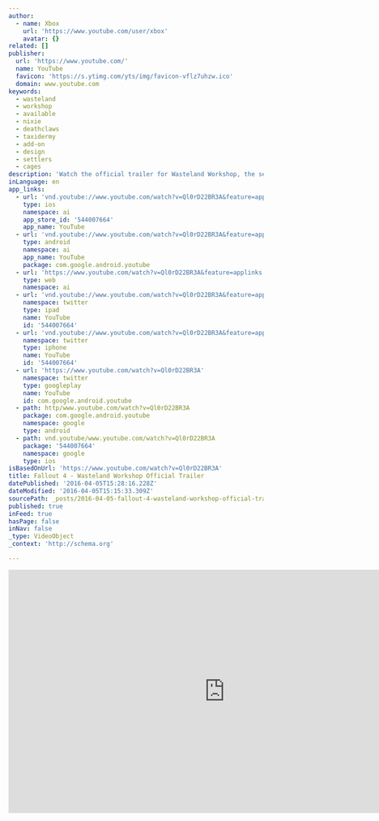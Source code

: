 ```yaml
---
author:
  - name: Xbox
    url: 'https://www.youtube.com/user/xbox'
    avatar: {}
related: []
publisher:
  url: 'https://www.youtube.com/'
  name: YouTube
  favicon: 'https://s.ytimg.com/yts/img/favicon-vflz7uhzw.ico'
  domain: www.youtube.com
keywords:
  - wasteland
  - workshop
  - available
  - nixie
  - deathclaws
  - taxidermy
  - add-on
  - design
  - settlers
  - cages
description: 'Watch the official trailer for Wasteland Workshop, the second game add-on for Fallout 4. Wasteland Workshop will be available on Tuesday, April 12. With the Wasteland Workshop, design and set cages to capture live creatures - from raiders to Deathclaws! Tame them or have them face off in battle, even against your fellow settlers.'
inLanguage: en
app_links:
  - url: 'vnd.youtube://www.youtube.com/watch?v=Ql0rD22BR3A&feature=applinks'
    type: ios
    namespace: ai
    app_store_id: '544007664'
    app_name: YouTube
  - url: 'vnd.youtube://www.youtube.com/watch?v=Ql0rD22BR3A&feature=applinks'
    type: android
    namespace: ai
    app_name: YouTube
    package: com.google.android.youtube
  - url: 'https://www.youtube.com/watch?v=Ql0rD22BR3A&feature=applinks'
    type: web
    namespace: ai
  - url: 'vnd.youtube://www.youtube.com/watch?v=Ql0rD22BR3A&feature=applinks'
    namespace: twitter
    type: ipad
    name: YouTube
    id: '544007664'
  - url: 'vnd.youtube://www.youtube.com/watch?v=Ql0rD22BR3A&feature=applinks'
    namespace: twitter
    type: iphone
    name: YouTube
    id: '544007664'
  - url: 'https://www.youtube.com/watch?v=Ql0rD22BR3A'
    namespace: twitter
    type: googleplay
    name: YouTube
    id: com.google.android.youtube
  - path: http/www.youtube.com/watch?v=Ql0rD22BR3A
    package: com.google.android.youtube
    namespace: google
    type: android
  - path: vnd.youtube/www.youtube.com/watch?v=Ql0rD22BR3A
    package: '544007664'
    namespace: google
    type: ios
isBasedOnUrl: 'https://www.youtube.com/watch?v=Ql0rD22BR3A'
title: Fallout 4 - Wasteland Workshop Official Trailer
datePublished: '2016-04-05T15:28:16.228Z'
dateModified: '2016-04-05T15:15:33.309Z'
sourcePath: _posts/2016-04-05-fallout-4-wasteland-workshop-official-trailer.md
published: true
inFeed: true
hasPage: false
inNav: false
_type: VideoObject
_context: 'http://schema.org'

---
```

<iframe src="https://cdn.embedly.com/widgets/media.html?src=https%3A%2F%2Fwww.youtube.com%2Fembed%2FQl0rD22BR3A%3Ffeature%3Doembed&amp;url=https%3A%2F%2Fwww.youtube.com%2Fwatch%3Fv%3DQl0rD22BR3A&amp;image=https%3A%2F%2Fi.ytimg.com%2Fvi%2FQl0rD22BR3A%2Fhqdefault.jpg&amp;key=b7d04c9b404c499eba89ee7072e1c4f7&amp;type=text%2Fhtml&amp;schema=youtube" width="854" height="480" scrolling="no" frameborder="0" allowfullscreen="allowfullscreen" style=""></iframe>